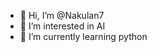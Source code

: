 - 👋 Hi, I’m @Nakulan7
- 👀 I’m interested in AI
- 🌱 I’m currently learning python

<!---
Nakulan7/Nakulan7 is a ✨ special ✨ repository because its `README.md` (this file) appears on your GitHub profile.
You can click the Preview link to take a look at your changes.
--->
